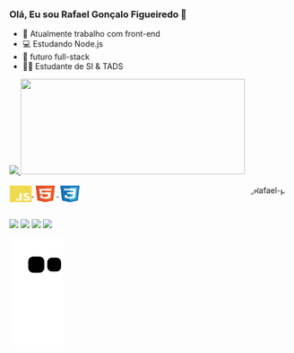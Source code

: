 ### Olá, Eu sou Rafael Gonçalo Figueiredo 👋

- 📸 Atualmente trabalho com front-end
- 💻 Estudando Node.js
- 🧐 futuro full-stack
- 👨‍🎓 Estudante de SI & TADS

<div>
  <a href="https://github.com/RafaelG0NCALO">
  <img height="170em" src="https://github-readme-stats.vercel.app/api?username=RafaelG0NCALO&show_icons=true&theme=jolly&include_all_commits=true&count_private=true"/>
  <img height="170em" width="400" src="https://github-readme-stats.vercel.app/api/top-langs/?username=RafaelG0NCALO&layout=compact&langs_count=7&theme=jolly"/>
</div>
 <div style="display: inline_block"><br>
  <img align="center" alt="Rafael-Js" height="30" width="40" src="https://raw.githubusercontent.com/devicons/devicon/master/icons/javascript/javascript-plain.svg">
  <img align="center" alt="Rafael-HTML" height="30" width="40" src="https://raw.githubusercontent.com/devicons/devicon/master/icons/html5/html5-original.svg">
  <img align="center" alt="Rafael-CSS" height="30" width="40" src="https://raw.githubusercontent.com/devicons/devicon/master/icons/css3/css3-original.svg">
  <img align="right" alt="Rafael-pic" height="150" style="border-radius:50px;" 
  src="https://c.tenor.com/4lAflz7pLdsAAAAC/saitama-ok.gif">
</div>
  
##
  
<div> 
  <a href="https://www.youtube.com/channel/UCWw2HRq61mVlH4A6CRrgQPg" target="_blank"><img src="https://img.shields.io/badge/YouTube-FF0000?style=for-the-badge&logo=youtube&logoColor=white" target="_blank"></a>
  <a href="https://instagram.com/rafael_g0n" target="_blank"><img src="https://img.shields.io/badge/-Instagram-%23E4405F?style=for-the-badge&logo=instagram&logoColor=white" target="_blank"></a>
 	<a></a>
 <a></a> 
  <a href = "mailto:gonalo.rafael@gmail.com"><img src="https://img.shields.io/badge/-Gmail-%23333?style=for-the-badge&logo=gmail&logoColor=white" target="_blank"></a>
  <a href="https://www.linkedin.com/in/rafael-figueiredo-5b95a2202" target="_blank"><img src="https://img.shields.io/badge/-LinkedIn-%230077B5?style=for-the-badge&logo=linkedin&logoColor=white" target="_blank"></a> 
 
  ![Snake animation](https://github.com/RafaelG0NCALO/RafaelG0NCALO/blob/output/github-contribution-grid-snake.svg)
 
</div>  

